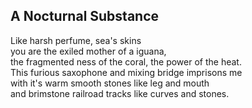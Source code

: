 A Nocturnal Substance
---------------------
Like harsh perfume, sea's skins  
you are the exiled mother of a iguana,  
the fragmented ness of the coral, the power of the heat.  
This furious saxophone and mixing bridge imprisons me  
with it's warm smooth stones like leg and mouth  
and brimstone railroad tracks like curves and stones.  
